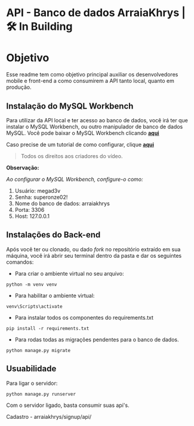 # API - Banco de dados ArraiaKhrys | :hammer_and_wrench: In Building

# Objetivo

Esse readme tem como objetivo principal auxiliar os desenvolvedores mobile e front-end a como consumirem a API tanto local, quanto em produção.

## Instalação do MySQL Workbench

Para utilizar da API local e ter acesso ao banco de dados, você irá ter que instalar o MySQL Workbench, ou outro manipulador de banco de dados MySQL. Você pode baixar o MySQL Workbench clicando **[aqui](https://dev.mysql.com/get/Downloads/MySQLInstaller/mysql-installer-community-8.0.29.0.msi)**

Caso precise de um tutorial de como configurar, clique **[aqui](https://www.youtube.com/watch?v=zpssr3u1EO8)** 
> Todos os direitos aos criadores do vídeo.


**Observação:**

*Ao configurar o MySQL Workbench, configure-o como:*

1. Usuário: megad3v
2. Senha: superonze02!
3. Nome do banco de dados: arraiakhrys
4. Porta: 3306
5. Host: 127.0.0.1


## Instalações do Back-end

Após você ter ou clonado, ou dado _fork_ no repositório extraído em sua máquina, você irá abrir seu terminal dentro da pasta e dar os seguintes comandos:

- Para criar o ambiente virtual no seu arquivo:
```
python -m venv venv
```
- Para habilitar o ambiente virtual:
```
venv\Scripts\activate
```
- Para instalar todos os componentes do requirements.txt
```
pip install -r requirements.txt
```
- Para rodas todas as migrações pendentes para o banco de dados.
```
python manage.py migrate
```

## Usuabilidade

Para ligar o servidor:

```
python manage.py runserver
```

Com o servidor ligado, basta consumir suas api's.


Cadastro - arraiakhrys/signup/api/